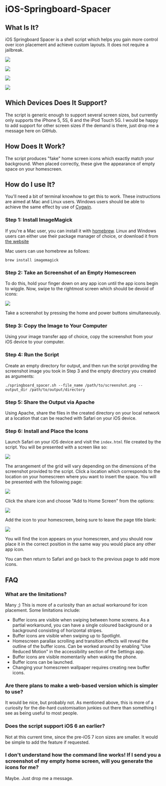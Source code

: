 # iOS-Springboard-Spacer
## What Is It?
iOS Springboard Spacer is a shell script which helps you gain more control over icon placement and achieve custom layouts. It does not require a jailbreak.

![](readme_images/img_3.png)

![](readme_images/img_2.png)

![](readme_images/img_8.png)

![](readme_images/img_9.png)


## Which Devices Does It Support?
The script is generic enough to support several screen sizes, but currently only supports the iPhone 5, 5S, 6 and the iPod Touch 5G. I would be happy to add support for other screen sizes if the demand is there, just drop me a message here on GitHub.


## How Does It Work?
The script produces "fake" home screen icons which exactly match your background. When placed correctly, these give the appearance of empty space on your homescreen.


## How do I use It?
You'll need a bit of terminal knowhow to get this to work. These instructions are aimed at Mac and Linux users. Windows users should be able to achieve the same effect by use of [Cygwin](https://www.cygwin.com).

### Step 1: Install ImageMagick
If you're a Mac user, you can install it with [homebrew](http://brew.sh). Linux and Windows users can either use their package manager of choice, or download it from [the website](http://www.imagemagick.org/script/index.php)

Mac users can use homebrew as follows:

```brew install imagemagick```

### Step 2: Take an Screenshot of an Empty Homescreen
To do this, hold your finger down on any app icon until the app icons begin to wiggle. Now, swipe to the rightmost screen which should be devoid of icons:

![](readme_images/img_1.png)

Take a screenshot by pressing the home and power buttons simultaneously.

### Step 3: Copy the Image to Your Computer
Using your image transfer app of choice, copy the screenshot from your iOS device to your computer.

### Step 4: Run the Script
Create an empty directory for output, and then run the script providing the screenshot image you took in Step 3 and the empty directory you created as arguments:

```./springboard_spacer.sh --file_name /path/to/screenshot.png --output_dir /path/to/output/directory```

### Step 5: Share the Output via Apache
Using Apache, share the files in the created directory on your local network at a location that can be reached with Safari on your iOS device.

### Step 6: Install and Place the Icons
Launch Safari on your iOS device and visit the `index.html` file created by the script. You will be presented with a screen like so:

![](readme_images/img_4.png)

The arrangement of the grid will vary depending on the dimensions of the screenshot provided to the script. Click a location which corresponds to the location on your homescreen where you want to insert the space. You will be presented with the following page:

![](readme_images/img_5.png)

Click the share icon and choose "Add to Home Screen" from the options:

![](readme_images/img_6.png)

Add the icon to your homescreen, being sure to leave the page title blank:

![](readme_images/img_7.png)

You will find the icon appears on your homescreen, and you should now place it in the correct position in the same way you would place any other app icon.

You can then return to Safari and go back to the previous page to add more icons.

## FAQ

### What are the limitations?

Many ;) This is more of a curiosity than an actual workaround for icon placement. Some limitations include:

* Buffer icons are visible when swiping between home screens. As a partial workaround, you can have a single coloured background or a background consisting of horizontal stripes.
* Buffer icons are visible when swiping up to Spotlight.
* Homescreen parallax scrolling and transition effects will reveal the outline of the buffer icons. Can be worked around by enabling "Use Reduced Motion" in the accessibility section of the Settings app.
* Buffer icons are visible momentarily when waking the phone.
* Buffer icons can be launched.
* Changing your homescreen wallpaper requires creating new buffer icons.
 
### Are there plans to make a web-based version which is simpler to use?

It would be nice, but probably not. As mentioned above, this is more of a curiosity for the die-hard customisation junkies out there than something I see as being useful to most people.


### Does the script support iOS 6 an earlier?

Not at this current time, since the pre-iOS 7 icon sizes are smaller. It would be simple to add the feature if requested.

### I don't understand how the command line works! If I send you a screenshot of my empty home screen, will you generate the icons for me?

Maybe. Just drop me a message.
